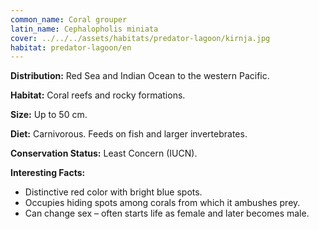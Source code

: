 ```yaml
---
common_name: Coral grouper
latin_name: Cephalopholis miniata
cover: ../../../assets/habitats/predator-lagoon/kirnja.jpg
habitat: predator-lagoon/en
---
```

**Distribution:** Red Sea and Indian Ocean to the western Pacific.

**Habitat:** Coral reefs and rocky formations.

**Size:** Up to 50 cm.

**Diet:** Carnivorous. Feeds on fish and larger invertebrates.

**Conservation Status:** Least Concern (IUCN).

**Interesting Facts:**
- Distinctive red color with bright blue spots.
- Occupies hiding spots among corals from which it ambushes prey.
- Can change sex – often starts life as female and later becomes male.
